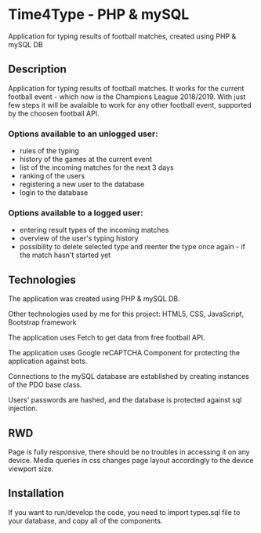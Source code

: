 # Time4Type - PHP & mySQL
Application for typing results of football matches, created using PHP & mySQL DB

## Description
Application for typing results of football matches. It works for the current football event - which now is the Champions League 2018/2019. With just few steps it will be avalaible to work for any other football event, supported by the choosen football API.

### Options available to an unlogged user:

- rules of the typing
- history of the games at the current event
- list of the incoming matches for the next 3 days
- ranking of the users
- registering a new user to the database
- login to the database

### Options available to a logged user:

- entering result types of the incoming matches
- overview of the user's typing history
- possibility to delete selected type and reenter the type once again - if the match hasn't started yet

## Technologies

The application was created using PHP & mySQL DB.

Other technologies used by me for this project: HTML5, CSS, JavaScript, Bootstrap framework

The application uses Fetch to get data from free football API. 

The application uses Google reCAPTCHA Component for protecting the application against bots.

Connections to the mySQL database are established by creating instances of the PDO base class.

Users' passwords are hashed, and the database is protected against sql injection.

## RWD

Page is fully responsive, there should be no troubles in accessing it on any device. Media queries in css changes page layout accordingly to the device viewport size.

## Installation

If you want to run/develop the code, you need to import types.sql file to your database, and copy all of the components.


